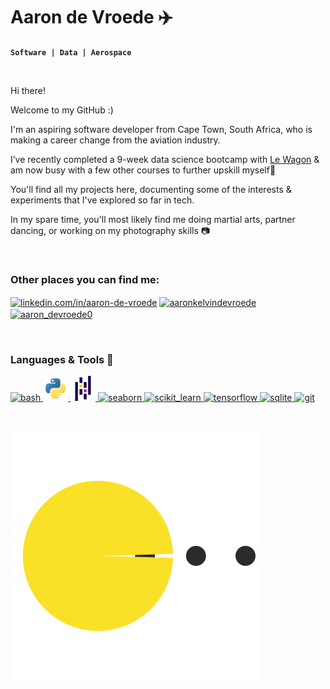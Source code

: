 # Aaron de Vroede ✈️

**`Software | Data | Aerospace`**

<br>

Hi there!

Welcome to my GitHub :)

I'm an aspiring software developer from Cape Town, South Africa, who is making a career change from the aviation industry.

I’ve recently completed a 9-week data science bootcamp with [Le Wagon](https://github.com/LeWagon) & am now busy with a few other courses to further upskill myself🌱 

You'll find all my projects here, documenting some of the interests & experiments that I've explored so far in tech.

In my spare time, you'll most likely find me doing martial arts, partner dancing, or working on my photography skills 📷

<br>

<h3 align="left">Other places you can find me:</h3>
<p align="left">
<a href="https://linkedin.com/in/linkedin.com/in/aaron-de-vroede" target="blank"><img align="center" src="https://raw.githubusercontent.com/rahuldkjain/github-profile-readme-generator/master/src/images/icons/Social/linked-in-alt.svg" alt="linkedin.com/in/aaron-de-vroede" height="30" width="40" /></a>
<a href="https://kaggle.com/aaronkelvindevroede" target="blank"><img align="center" src="https://raw.githubusercontent.com/rahuldkjain/github-profile-readme-generator/master/src/images/icons/Social/kaggle.svg" alt="aaronkelvindevroede" height="30" width="40" /></a>
<a href="https://www.hackerrank.com/aaron_devroede0" target="blank"><img align="center" src="https://raw.githubusercontent.com/rahuldkjain/github-profile-readme-generator/master/src/images/icons/Social/hackerrank.svg" alt="aaron_devroede0" height="30" width="40" /></a>
</p>

<br>

<h3 align="left">Languages & Tools 🧰</h3>
<p align="left">
<a href="https://www.gnu.org/software/bash/" target="_blank" rel="noreferrer"> <img src="https://www.vectorlogo.zone/logos/gnu_bash/gnu_bash-icon.svg" alt="bash" width="40" height="40"/> </a>
<a href="https://www.python.org" target="_blank" rel="noreferrer"> <img src="https://raw.githubusercontent.com/devicons/devicon/master/icons/python/python-original.svg" alt="python" width="40" height="40"/> </a>
<a href="https://pandas.pydata.org/" target="_blank" rel="noreferrer"> <img src="https://raw.githubusercontent.com/devicons/devicon/2ae2a900d2f041da66e950e4d48052658d850630/icons/pandas/pandas-original.svg" alt="pandas" width="40" height="40"/> </a>
<a href="https://seaborn.pydata.org/" target="_blank" rel="noreferrer"> <img src="https://seaborn.pydata.org/_images/logo-mark-lightbg.svg" alt="seaborn" width="40" height="40"/> </a>
<a href="https://scikit-learn.org/" target="_blank" rel="noreferrer"> <img src="https://upload.wikimedia.org/wikipedia/commons/0/05/Scikit_learn_logo_small.svg" alt="scikit_learn" width="40" height="40"/> </a>
<a href="https://www.tensorflow.org" target="_blank" rel="noreferrer"> <img src="https://www.vectorlogo.zone/logos/tensorflow/tensorflow-icon.svg" alt="tensorflow" width="40" height="40"/> </a> 
<a href="https://www.sqlite.org/" target="_blank" rel="noreferrer"> <img src="https://www.vectorlogo.zone/logos/sqlite/sqlite-icon.svg" alt="sqlite" width="40" height="40"/> </a> 
<a href="https://git-scm.com/" target="_blank" rel="noreferrer"> <img src="https://www.vectorlogo.zone/logos/git-scm/git-scm-icon.svg" alt="git" width="40" height="40"/> </a>
</p>

<br>

![Pacman](https://raw.githubusercontent.com/Aniket965/Aniket965/master/pacman.svg?sanitize=true) 

